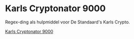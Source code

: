 # Karls Cryptonator 9000

Regex-ding als hulpmiddel voor De Standaard's Karls Crypto.

[Karls Cryptonator 9000](https://karls-crypto.pfiers.net)
